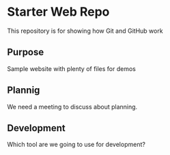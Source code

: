 # Starter Web Repo

This repository is for showing how Git and GitHub work

## Purpose

Sample website with plenty of files for demos

## Plannig
We need a meeting to discuss about planning.

## Development
Which tool are we going to use for development?